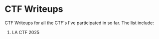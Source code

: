 # CTF Writeups
CTF Writeups for all the CTF's I've participated in so far. The list include:
1. LA CTF 2025
